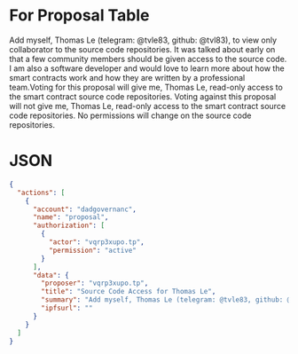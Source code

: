 # For Proposal Table

Add myself, Thomas Le (telegram: @tvle83, github: @tvl83), to view only collaborator to the source code repositories. It was talked about early on that a few community members should be given access to the source code. I am also a software developer and would love to learn more about how the smart contracts work and how they are written by a professional team.Voting for this proposal will give me, Thomas Le, read-only access to the smart contract source code repositories. Voting against this proposal will not give me, Thomas Le, read-only access to the smart contract source code repositories. No permissions will change on the source code repositories. 

# JSON

```json
{
  "actions": [
    {
      "account": "dadgovernanc",
      "name": "proposal",
      "authorization": [
        {
          "actor": "vqrp3xupo.tp",
          "permission": "active"
        }
      ],
      "data": {
        "proposer": "vqrp3xupo.tp",
        "title": "Source Code Access for Thomas Le",
        "summary": "Add myself, Thomas Le (telegram: @tvle83, github: @tvl83), to view only collaborator to the source code repositories. It was talked about early on that a few community members should be given access to the source code. I am also a software developer and would love to learn more about how the smart contracts work and how they are written by a professional team.Voting for this proposal will give me, Thomas Le, read-only access to the smart contract source code repositories. Voting against this proposal will not give me, Thomas Le, read-only access to the smart contract source code repositories. No permissions will change on the source code repositories. ",
        "ipfsurl": ""
      }
    }
  ]
}
```
